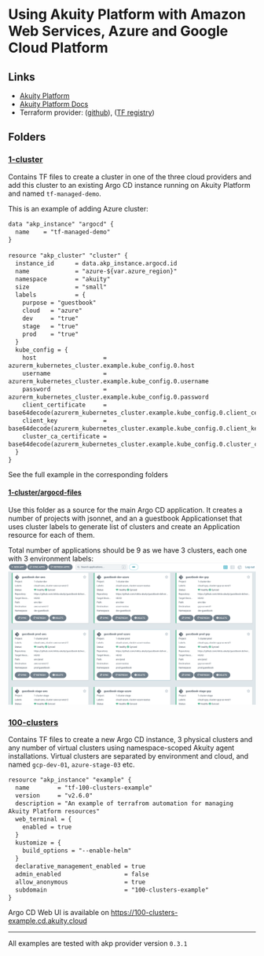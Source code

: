 # Using Akuity Platform with Amazon Web Services, Azure and Google Cloud Platform

## Links
* [Akuity Platform](https://akuity.cloud)
* [Akuity Platform Docs](https://docs.akuity.io/)
* Terraform provider: ([github](https://github.com/akuity/terraform-provider-akp)), ([TF registry](https://registry.terraform.io/providers/akuity/akp/latest))

## Folders

### [1-cluster](/1-cluster/)

Contains TF files to create a cluster in one of the three cloud providers and add this cluster to an existing Argo CD instance running on Akuity Platform and named `tf-managed-demo`.

This is an example of adding Azure cluster:
```hcl
data "akp_instance" "argocd" {
  name    = "tf-managed-demo"
}

resource "akp_cluster" "cluster" {
  instance_id      = data.akp_instance.argocd.id
  name             = "azure-${var.azure_region}"
  namespace        = "akuity"
  size             = "small"
  labels           = {
    purpose = "guestbook"
    cloud   = "azure"
    dev     = "true"
    stage   = "true"
    prod    = "true"
  }
  kube_config = {
    host                   = azurerm_kubernetes_cluster.example.kube_config.0.host
    username               = azurerm_kubernetes_cluster.example.kube_config.0.username
    password               = azurerm_kubernetes_cluster.example.kube_config.0.password
    client_certificate     = base64decode(azurerm_kubernetes_cluster.example.kube_config.0.client_certificate)
    client_key             = base64decode(azurerm_kubernetes_cluster.example.kube_config.0.client_key)
    cluster_ca_certificate = base64decode(azurerm_kubernetes_cluster.example.kube_config.0.cluster_ca_certificate)
  }
}
```

See the full example in the corresponding folders

#### [1-cluster/argocd-files](/1-cluster/argocd-files/)

Use this folder as a source for the main Argo CD application.
It creates a number of projects with jsonnet, and an a guestbook Applicationset that uses cluster labels to generate list of clusters and create an Application resource for each of them.

Total number of applications should be 9 as we have 3 clusters, each one with 3 environment labels:
![Ago CD Screenshot](assets/1-cluster-screenshot.png)


### [100-clusters](/100-clusters/)

Contains TF files to create a new Argo CD instance, 3 physical clusters and any number of virtual clusters using namespace-scoped Akuity agent installations.
Virtual clusters are separated by environment and cloud, and named `gcp-dev-01`, `azure-stage-03` etc.

```hcl
resource "akp_instance" "example" {
  name        = "tf-100-clusters-example"
  version     = "v2.6.0"
  description = "An example of terrafrom automation for managing Akuity Platform resources"
  web_terminal = {
    enabled = true
  }
  kustomize = {
    build_options = "--enable-helm"
  }
  declarative_management_enabled = true
  admin_enabled                  = false
  allow_anonymous                = true
  subdomain                      = "100-clusters-example"
}
```

Argo CD Web UI is available on https://100-clusters-example.cd.akuity.cloud

-------------

All examples are tested with akp provider version `0.3.1` 
